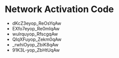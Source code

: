 # Network Activation Code
* dKcZ3eyop_ReOsYqAw
* EXfo7eyop_Re0mIqAw
* wulrquyop_RfscgqAw
* QIqXFuyop_Zekm0qAw
* _rwhiOyop_ZbiK8qAw
* 91K3L-yop_ZbHtUqAw